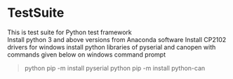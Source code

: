 # TestSuite
This is test suite for Python test framework  
Install python 3 and above versions from Anaconda software
Install CP2102 drivers for windows
install python libraries of pyserial and canopen with commands given below on windows command prompt
>python pip -m install pyserial
>python pip -m install python-can
